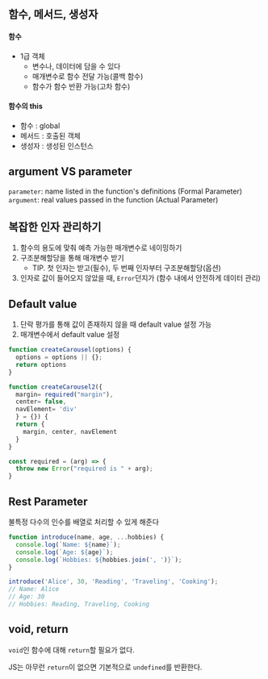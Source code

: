 ## 함수, 메서드, 생성자

#### 함수
- 1급 객체
  - 변수나, 데이터에 담을 수 있다
  - 매개변수로 함수 전달 가능(콜백 함수)
  - 함수가 함수 반환 가능(고차 함수)

#### 함수의 this
  - 함수 : global
  - 메서드 : 호출된 객체
  - 생성자 : 생성된 인스턴스

## argument VS parameter

`parameter`: name listed in the function's definitions (Formal Parameter)
`argument`: real values passed in the function (Actual Parameter)

## 복잡한 인자 관리하기

1. 함수의 용도에 맞춰 예측 가능한 매개변수로 네이밍하기
2. 구조분해할당을 통해 매개변수 받기
   - TIP. 첫 인자는 받고(필수), 두 번째 인자부터 구조분해할당(옵션)
3. 인자로 값이 들어오지 않았을 때, `Error`던지가 (함수 내에서 안전하게 데이터 관리)

## Default value

1. 단락 평가를 통해 값이 존재하지 않을 때 default value 설정 가능
2. 매개변수에서 default value 설정
```javascript
function createCarousel(options) {
  options = options || {};
  return options
}

function createCarousel2({ 
  margin= required("margin"), 
  center= false, 
  navElement= 'div'
  } = {}) {
  return {
    margin, center, navElement
  }
}

const required = (arg) => {
  throw new Error("required is " + arg);
}
```

## Rest Parameter

불특정 다수의 인수를 배열로 처리할 수 있게 해준다
```javascript
function introduce(name, age, ...hobbies) {
  console.log(`Name: ${name}`);
  console.log(`Age: ${age}`);
  console.log(`Hobbies: ${hobbies.join(', ')}`);
}

introduce('Alice', 30, 'Reading', 'Traveling', 'Cooking');
// Name: Alice
// Age: 30
// Hobbies: Reading, Traveling, Cooking

```

## void, return

`void`인 함수에 대해 `return`할 필요가 없다.

JS는 아무런 `return`이 없으면 기본적으로 `undefined`를 반환한다.